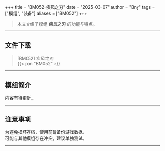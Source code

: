 +++
title = "BM052-疾风之刃"
date = "2025-03-07"
author = "Bny"
tags = ["模组", "装备"]
aliases = ["BM052"]
+++

> 本文介绍了模组 **疾风之刃** 的功能与特点。

---

## 文件下载

> [BM052] 疾风之刃  
{{< pan "BM052" >}}  

---

## 模组简介

>  
内容有待更新...  

---

## 注意事项

>  
为避免损坏存档，使用前请备份游戏数据。  
可能与其他模组存在冲突，建议单独测试。  

---

